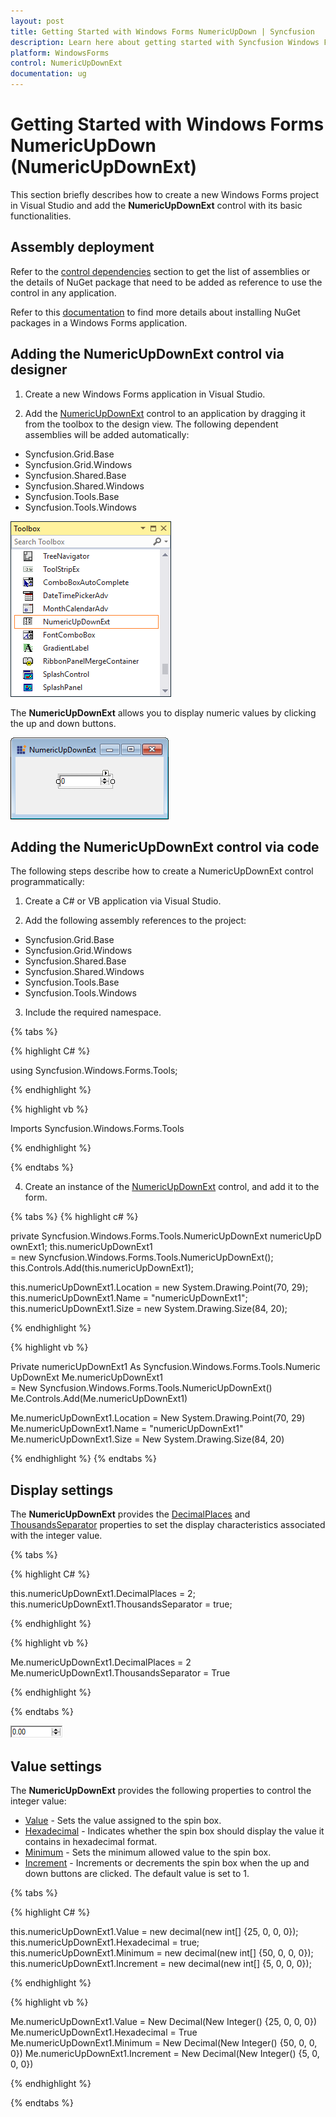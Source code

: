 ```yaml
---
layout: post
title: Getting Started with Windows Forms NumericUpDown | Syncfusion
description: Learn here about getting started with Syncfusion Windows Forms NumericUpDown (NumericUpDownExt) control, its elements, and more.
platform: WindowsForms
control: NumericUpDownExt
documentation: ug
---
```


# Getting Started with Windows Forms NumericUpDown (NumericUpDownExt)

This section briefly describes how to create a new Windows Forms project in Visual Studio and add the **NumericUpDownExt** control with its basic functionalities.

## Assembly deployment

Refer to the [control dependencies](https://help.syncfusion.com/windowsforms/control-dependencies#numericupdownext) section to get the list of assemblies or the details of NuGet package that need to be added as reference to use the control in any application.

Refer to this [documentation](https://help.syncfusion.com/windowsforms/visual-studio-integration/nuget-packages) to find more details about installing NuGet packages in a Windows Forms application.

## Adding the NumericUpDownExt control via designer

1) Create a new Windows Forms application in Visual Studio.

2) Add the [NumericUpDownExt](https://help.syncfusion.com/cr/windowsforms/Syncfusion.Windows.Forms.Tools.NumericUpDownExt.html) control to an application by dragging it from the toolbox to the design view. The following dependent assemblies will be added automatically:

* Syncfusion.Grid.Base
* Syncfusion.Grid.Windows
* Syncfusion.Shared.Base
* Syncfusion.Shared.Windows
* Syncfusion.Tools.Base
* Syncfusion.Tools.Windows

![Drag and drop NumericUpDownExt from toolbox](Creating-NumericUpDownExt_images/Creating-NumericUpDownExt_img1.png)

The **NumericUpDownExt** allows you to display numeric values by clicking the up and down buttons.

![Windows Forms NumericUpDownExt showing numeric values](Creating-NumericUpDownExt_images/Creating-NumericUpDownExt_img2.png)

## Adding the NumericUpDownExt control via code

The following steps describe how to create a NumericUpDownExt control programmatically:

1) Create a C# or VB application via Visual Studio.

2) Add the following assembly references to the project:

* Syncfusion.Grid.Base
* Syncfusion.Grid.Windows
* Syncfusion.Shared.Base
* Syncfusion.Shared.Windows
* Syncfusion.Tools.Base
* Syncfusion.Tools.Windows

3) Include the required namespace.

{% tabs %}

{% highlight C# %}

using Syncfusion.Windows.Forms.Tools;

{% endhighlight %}

{% highlight vb %}

Imports Syncfusion.Windows.Forms.Tools

{% endhighlight %}

{% endtabs %}

4) Create an instance of the [NumericUpDownExt](https://help.syncfusion.com/cr/windowsforms/Syncfusion.Windows.Forms.Tools.NumericUpDownExt.html) control, and add it to the form.

{% tabs %}
{% highlight c# %}

private Syncfusion.Windows.Forms.Tools.NumericUpDownExt numericUpDownExt1;
this.numericUpDownExt1 = new Syncfusion.Windows.Forms.Tools.NumericUpDownExt();
this.Controls.Add(this.numericUpDownExt1);

this.numericUpDownExt1.Location = new System.Drawing.Point(70, 29);
this.numericUpDownExt1.Name = "numericUpDownExt1";
this.numericUpDownExt1.Size = new System.Drawing.Size(84, 20);

{% endhighlight %}

{% highlight vb %}

Private numericUpDownExt1 As Syncfusion.Windows.Forms.Tools.NumericUpDownExt
Me.numericUpDownExt1 = New Syncfusion.Windows.Forms.Tools.NumericUpDownExt()
Me.Controls.Add(Me.numericUpDownExt1)

Me.numericUpDownExt1.Location = New System.Drawing.Point(70, 29)
Me.numericUpDownExt1.Name = "numericUpDownExt1"
Me.numericUpDownExt1.Size = New System.Drawing.Size(84, 20)

{% endhighlight %}
{% endtabs %}

## Display settings

The **NumericUpDownExt** provides the [DecimalPlaces](https://help.syncfusion.com/cr/windowsforms/Syncfusion.Windows.Forms.Tools.NumericUpDownExtActionList.html#Syncfusion_Windows_Forms_Tools_NumericUpDownExtActionList_DecimalPlaces) and [ThousandsSeparator](https://help.syncfusion.com/cr/windowsforms/Syncfusion.Windows.Forms.Tools.NumericUpDownExtActionList.html#Syncfusion_Windows_Forms_Tools_NumericUpDownExtActionList_ThousandsSeparator) properties to set the display characteristics associated with the integer value.

{% tabs %}

{% highlight C# %}

this.numericUpDownExt1.DecimalPlaces = 2;
this.numericUpDownExt1.ThousandsSeparator = true;

{% endhighlight %}

{% highlight vb %}

Me.numericUpDownExt1.DecimalPlaces = 2
Me.numericUpDownExt1.ThousandsSeparator = True

{% endhighlight %}

{% endtabs %}

![Windows Forms shows display settings of the control](Display-Settings_images/Display-Settings_img1.png)

## Value settings

The **NumericUpDownExt** provides the following properties to control the integer value:

* [Value](https://help.syncfusion.com/cr/windowsforms/Syncfusion.Windows.Forms.Tools.NumericUpDownExtActionList.html#Syncfusion_Windows_Forms_Tools_NumericUpDownExtActionList_Value) - Sets the value assigned to the spin box.
* [Hexadecimal](https://help.syncfusion.com/cr/windowsforms/Syncfusion.Windows.Forms.Tools.NumericUpDownExtActionList.html#Syncfusion_Windows_Forms_Tools_NumericUpDownExtActionList_Hexadecimal) - Indicates whether the spin box should display the value it contains in hexadecimal format.
* [Minimum](https://help.syncfusion.com/cr/windowsforms/Syncfusion.Windows.Forms.Tools.NumericUpDownExtActionList.html#Syncfusion_Windows_Forms_Tools_NumericUpDownExtActionList_Minimum) - Sets the minimum allowed value to the spin box.
* [Increment](https://help.syncfusion.com/cr/windowsforms/Syncfusion.Windows.Forms.Tools.NumericUpDownExtActionList.html#Syncfusion_Windows_Forms_Tools_NumericUpDownExtActionList_Increment) - Increments or decrements the spin box when the up and down buttons are clicked. The default value is set to 1.

{% tabs %}

{% highlight C# %}

this.numericUpDownExt1.Value = new decimal(new int[] {25, 0, 0, 0});
this.numericUpDownExt1.Hexadecimal = true;
this.numericUpDownExt1.Minimum = new decimal(new int[] {50, 0, 0, 0});
this.numericUpDownExt1.Increment = new decimal(new int[] {5, 0, 0, 0});

{% endhighlight %}

{% highlight vb %}

Me.numericUpDownExt1.Value = New Decimal(New Integer() {25, 0, 0, 0})
Me.numericUpDownExt1.Hexadecimal = True
Me.numericUpDownExt1.Minimum = New Decimal(New Integer() {50, 0, 0, 0})
Me.numericUpDownExt1.Increment = New Decimal(New Integer() {5, 0, 0, 0})

{% endhighlight %}

{% endtabs %}
